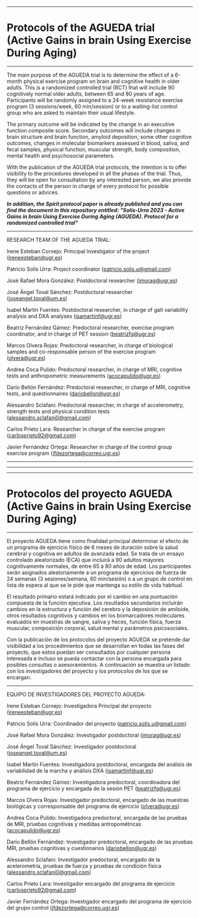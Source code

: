 
_____________________________________________________________________________________________________

# Protocols of the AGUEDA trial (Active Gains in brain Using Exercise During Aging)

_____________________________________________________________________________________________________

The main purpose of the AGUEDA trial is to determine the effect of a 6-month physical exercise program on brain and cognitive health in older adults. This is a randomized controlled trial (RCT) that will include 90 cognitively normal older adults, between 65 and 80 years of age. Participants will be randomly assigned to a 24-week resistance exercise program (3 sessions/week, 60 min/session) or to a waiting-list control group who are asked to maintain their usual lifestyle.

The primary outcome will be indicated by the change in an executive function composite score. Secondary outcomes will include changes in brain structure and brain function, amyloid deposition, some other cognitive outcomes, changes in molecular biomarkers assessed in blood, saliva, and fecal samples, physical function, muscular strength, body composition, mental health and psychosocial parameters.

With the publication of the AGUEDA trial protocols, the intention is to offer visibility to the procedures developed in all the phases of the trial. Thus, they will be open for consultation by any interested person, we also provide the contacts of the person in charge of every protocol for possible questions or advices.


***In addition, the Spirit protocol paper is already published and you can find the document in this repository entitled: "Solís-Urra 2023 - Active Gains in brain Using Exercise During Aging (AGUEDA). Protocol for a randomized controlled trial"***
_____________________________________________________________________________________________________
RESEARCH TEAM OF THE AGUEDA TRIAL:

Irene Esteban Cornejo: Principal Investigator of the project (ireneesteban@ugr.es)

Patricio Solís Urra: Project coordinator (patricio.solis.u@gmail.com)

José Rafael Mora González: Postdoctoral researcher (jmorag@ugr.es)

José Ángel Toval Sánchez: Postdoctoral researcher (joseangel.toval@um.es)

Isabel Martín Fuentes: Postdoctoral researcher, in charge of gait variability analysis and DXA analyses (isamartinf@ugr.es)

Beatriz Fernández Gámez: Predoctoral researcher, exercise program coordinator, and in charge of PET session (beatrizfg@ugr.es)

Marcos Olvera Rojas: Predoctoral researcher, in charge of biological samples and co-responsable person of the exercise program (olvera@ugr.es)

Andrea Coca Pulido: Predoctoral researcher, in charge of MRI, cognitive tests and anthropometric measurements (acocapulido@ugr.es)

Darío Bellón Fernández: Predoctoral researcher, in charge of MRI, cognitive tests, and questionnaires (dariobellon@ugr.es)

Alessandro Sclafani: Predoctoral researcher, in charge of accelerometry, strength tests and physical condition tests (alessandro.sclafani0@gmail.com)

Carlos Prieto Lara: Researcher in charge of the exercise program (carlosprieto92@gmail.com)

Javier Fernández Ortega: Researcher in charge of the control group exercise program (jfdezortega@correo.ugr.es)




_____________________________________________________________________________________________________
_____________________________________________________________________________________________________

_____________________________________________________________________________________________________

# Protocolos del proyecto AGUEDA (Active Gains in brain Using Exercise During Aging)

_____________________________________________________________________________________________________

El proyecto AGUEDA tiene como finalidad principal determinar el efecto de un programa de ejercicio físico de 6 meses de duración sobre la salud cerebral y cognitiva en adultos de avanzada edad.
Se trata de un ensayo controlado aleatorizado (ECA) que incluirá a 90 adultos mayores cognitivamente normales, de entre 65 a 80 años de edad. Los participantes serán asignados aleatoriamente a un programa de ejercicios de fuerza de 24 semanas (3 sesiones/semana, 60 min/sesión) o a un grupo de control en lista de espera al que se le pide que mantenga su estilo de vida habitual.

El resultado primario estará indicado por el cambio en una puntuación compuesta de la función ejecutiva. Los resultados secundarios incluirán cambios en la estructura y función del cerebro y la deposición de amiloide, otros resultados cognitivos y cambios en los biomarcadores moleculares evaluados en muestras de sangre, saliva y heces, función física, fuerza muscular, composición corporal, salud mental y parámetros psicosociales.

Con la publicación de los protocolos del proyecto AGUEDA se pretende dar visibilidad a los procedimientos que se desarrollan en todas las fases del proyecto, que estos puedan ser consultados por cualquier persona interesada e incluso se pueda contactar con la persona encargada para posibles consultas o asesoramientos. A continuación se muestra un listado con los investigadores del proyecto y los protocolos de los que se encargan.

_____________________________________________________________________________________________________
EQUIPO DE INVESTIGADORES DEL PROYECTO AGUEDA:

Irene Esteban Cornejo: Investigadora Principal del proyecto (ireneesteban@ugr.es)

Patricio Solís Urra: Coordinador del proyecto (patricio.solis.u@gmail.com) 

José Rafael Mora González: Investigador postdoctoral (jmorag@ugr.es)

José Ángel Toval Sánchez: Investigador postdoctoral (joseangel.toval@um.es) 

Isabel Martín Fuentes: Investigadora postdoctoral, encargada del análisis de variabilidad de la marcha y análisis DXA (isamartinf@ugr.es)

Beatriz Fernández Gámez: Investigadora predoctoral, coordinadora del programa de ejercicio y encargada de la sesión PET (beatrizfg@ugr.es)

Marcos Olvera Rojas: Investigador predoctoral, encargado de las muestras biológicas y corresponsable del programa de ejercicio (olvera@ugr.es)

Andrea Coca Pulido: Investigadora predoctoral, encargada de las pruebas de MRI, pruebas cognitivas y medidas antropométricas (acocapulido@ugr.es)

Darío Bellón Fernández: Investigador predoctoral, encargado de las pruebas MRI, pruebas cognitivas y cuestionarios (dariobellon@ugr.es)

Alessandro Sclafani: Investigador predoctoral, encargado de la acelerometría, pruebas de fuerza y pruebas de condición física (alessandro.sclafani0@gmail.com)

Carlos Prieto Lara: Investigador encargado del programa de ejercicio (carlosprieto92@gmail.com)

Javier Fernández Ortega: Investigador encargado del programa de ejercicio del grupo control (jfdezortega@correo.ugr.es)





